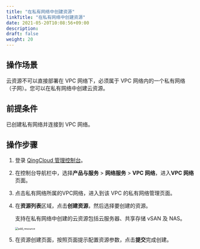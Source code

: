```yaml
---
title: "在私有网络中创建资源"
linkTitle: "在私有网络中创建资源"
date: 2021-05-20T10:08:56+09:00
description:
draft: false
weight: 20
---
```


## 操作场景

云资源不可以直接部署在 VPC 网络下，必须属于 VPC 网络内的一个私有网络（子网）。您可以在私有网络中创建云资源。

## 前提条件

已创建私有网络并连接到 VPC 网络。

## 操作步骤

1. 登录 [QingCloud 管理控制台](https://console.qingcloud.com/login)。

2. 在控制台导航栏中，选择**产品与服务** > **网络服务** > **VPC 网络**，进入**VPC 网络**页面。

3. 点击私有网络所属的VPC网络，进入到该 VPC 的私有网络管理页面。

4. 在**资源列表**区域，点击**创建资源**，然后选择要创建的资源。

   支持在私有网络中创建的云资源包括云服务器、共享存储 vSAN 及 NAS。

   <img src="/network/vpc/_images/502020_add_resource.png" alt="add_resource" style="zoom:50%;" />

5. 在资源创建页面，按照页面提示配置资源参数，点击**提交**完成创建。


